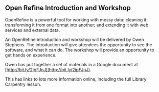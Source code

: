 Open Refine Introduction and Workshop
-------------------------------------

OpenRefine is a powerful tool for working with messy data: cleaning it; transforming it from one format into another; and extending it with web services and external data.

An OpenRefine introduction and workshop will be delivered by Owen Stephens. The introduction will give attendees the opportunity to see the software, and what it can do. The workshop will provide an opportunity to get hands on experience.

Owen has put together a set of materials in a Google document at [http://bit.ly/2ipFJnJ](http://bit.ly/2ipFJnJ).

This has links to lots more information online, including the full Library Carpentry lesson.